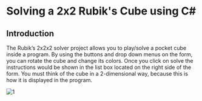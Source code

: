 # Solving a 2x2 Rubik's Cube using C#

## Introduction 

The Rubik’s 2x2x2 solver project allows you to play/solve a pocket cube inside a program. By using the buttons and drop down menus on the form, you can rotate the cube and change its colors. Once you click on solve the instructions would be shown in the list box located on the right side of the form. You must think of the cube in a 2-dimensional way, because this is how it is displayed in the program. 

![1](https://cloud.githubusercontent.com/assets/9870940/25029693/00511624-20c0-11e7-9374-00d321e90064.jpg)

